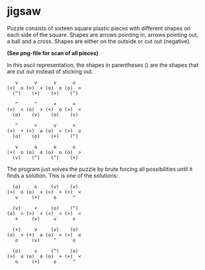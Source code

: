 jigsaw 
======
Puzzle consists of sixteen square plastic pieces with different shapes on each side
of the square. Shapes are arrows pointing in, arrows pointing out, a ball and a 
cross. Shapes are either on the outside or cut out (negative). 

      
**(See png-file for scan of all pieces)**


In this ascii representation, the shapes in 
parentheses () are the shapes that are cut out
instead of sticking out.

	   v      v      v      o  
	(<)  o (>)  < (o)  o (o)  > 
	  (^)    (+)    (+)    (^)

	   ^      ^      +      +  
	(>)  < (o)  > (+)  o (>)  < 
	  (o)    (v)    (o)    (v)  

	   ^      +      v      + 
	(>)  + (<)  o (o)  < (>)  o 
	  (o)    (o)    (+)    (^) 

	   v      o      o      o  
	(+)  o (o)  o (o)  o (o)  > 
	  (v)    (^)    (^)    (+)  


The program just solves the puzzle by brute forcing all possibilities 
until it finds a solution. This is one of the solutions:


	  (o)     o     (v)    (v)   
	(>)  o (o)  > (>)  + (+)  < 
	   v     (+)     o      ^  

	  (v)     +     (o)    (^)    
	(o)  > (>)  < (<)  > (>)  <  
	   +     (v)     v      o   

	  (+)     v     (v)    (o) 
	(o)  + (+)  o (o)  > (>)  o 
	   o     (v)     ^      o    

	  (o)     v     (^)    (o)  
	(>)  o (o)  o (o)  + (+)  <  
	   o     (+)     o      ^   


